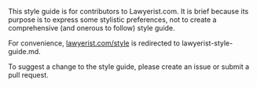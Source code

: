 This style guide is for contributors to Lawyerist.com. It is brief because its purpose is to express some stylistic preferences, not to create a comprehensive (and onerous to follow) style guide.

For convenience, [lawyerist.com/style](https://lawyerist.com/style) is redirected to lawyerist-style-guide.md.

To suggest a change to the style guide, please create an issue or submit a pull request.
